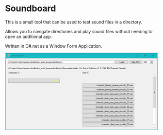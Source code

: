 # Soundboard

This is a small tool that can be used to test sound files in a directory.

Allows you to navigate directories and play sound files without needing to open an additional app.

Written in C#.net as a Window Form Application.

![Screenshot](https://github.com/CrubeYawne/DevSoundboard/blob/master/FYNfdmLWIAEdH0X.png?raw=true)
